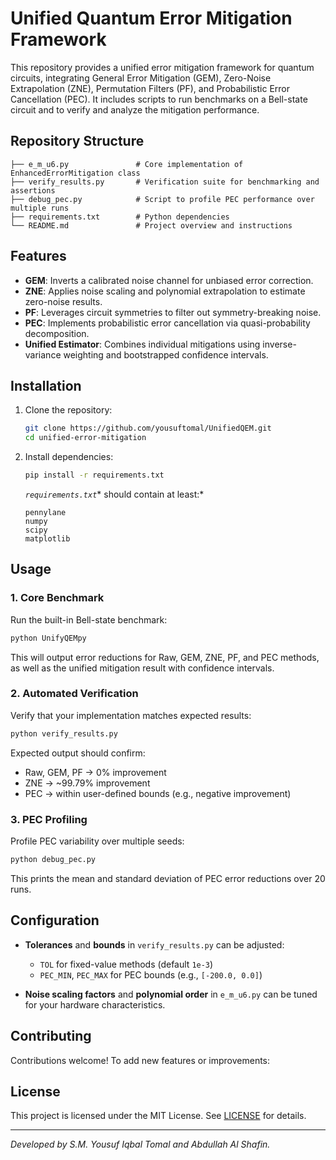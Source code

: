 # Unified Quantum Error Mitigation Framework

This repository provides a unified error mitigation framework for quantum circuits, integrating General Error Mitigation (GEM), Zero-Noise Extrapolation (ZNE), Permutation Filters (PF), and Probabilistic Error Cancellation (PEC). It includes scripts to run benchmarks on a Bell-state circuit and to verify and analyze the mitigation performance.

## Repository Structure

```
├── e_m_u6.py               # Core implementation of EnhancedErrorMitigation class
├── verify_results.py       # Verification suite for benchmarking and assertions
├── debug_pec.py            # Script to profile PEC performance over multiple runs
├── requirements.txt        # Python dependencies
└── README.md               # Project overview and instructions
```

## Features

- **GEM**: Inverts a calibrated noise channel for unbiased error correction.
- **ZNE**: Applies noise scaling and polynomial extrapolation to estimate zero-noise results.
- **PF**: Leverages circuit symmetries to filter out symmetry-breaking noise.
- **PEC**: Implements probabilistic error cancellation via quasi-probability decomposition.
- **Unified Estimator**: Combines individual mitigations using inverse-variance weighting and bootstrapped confidence intervals.

## Installation

1. Clone the repository:

   ```bash
   git clone https://github.com/yousuftomal/UnifiedQEM.git
   cd unified-error-mitigation
   ```

2. Install dependencies:

   ```bash
   pip install -r requirements.txt
   ```

   *`requirements.txt`** should contain at least:*

   ```text
   pennylane
   numpy
   scipy
   matplotlib
   ```

## Usage

### 1. Core Benchmark

Run the built-in Bell-state benchmark:

```bash
python UnifyQEMpy
```

This will output error reductions for Raw, GEM, ZNE, PF, and PEC methods, as well as the unified mitigation result with confidence intervals.

### 2. Automated Verification

Verify that your implementation matches expected results:

```bash
python verify_results.py
```

Expected output should confirm:

- Raw, GEM, PF → 0% improvement
- ZNE → \~99.79% improvement
- PEC → within user-defined bounds (e.g., negative improvement)

### 3. PEC Profiling

Profile PEC variability over multiple seeds:

```bash
python debug_pec.py
```

This prints the mean and standard deviation of PEC error reductions over 20 runs.

## Configuration

- **Tolerances** and **bounds** in `verify_results.py` can be adjusted:

  - `TOL` for fixed-value methods (default `1e-3`)
  - `PEC_MIN`, `PEC_MAX` for PEC bounds (e.g., `[-200.0, 0.0]`)

- **Noise scaling factors** and **polynomial order** in `e_m_u6.py` can be tuned for your hardware characteristics.

## Contributing

Contributions welcome! To add new features or improvements:


## License

This project is licensed under the MIT License. See [LICENSE](LICENSE) for details.

---

*Developed by S.M. Yousuf Iqbal Tomal and  Abdullah Al Shafin.*

